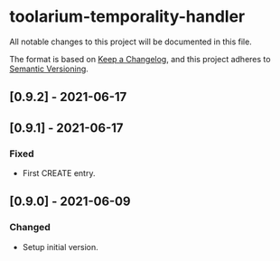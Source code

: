 # toolarium-temporality-handler

All notable changes to this project will be documented in this file.

The format is based on [Keep a Changelog](https://keepachangelog.com/en/1.0.0/),
and this project adheres to [Semantic Versioning](https://semver.org/spec/v2.0.0.html).

## [0.9.2] - 2021-06-17

## [0.9.1] - 2021-06-17
### Fixed
- First CREATE entry.

## [0.9.0] - 2021-06-09
### Changed
- Setup initial version.
